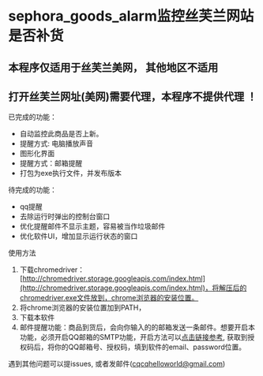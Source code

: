 # sephora_goods_alarm监控丝芙兰网站是否补货

## 本程序仅适用于丝芙兰美网， 其他地区不适用

## 打开丝芙兰网址(美网)需要代理，本程序不提供代理 ！

已完成的功能：
- 自动监控此商品是否上新。
- 提醒方式: 电脑播放声音
- 图形化界面
- 提醒方式：邮箱提醒
- 打包为exe执行文件，并发布版本

待完成的功能：
- qq提醒
- 去除运行时弹出的控制台窗口
- 优化提醒邮件不显示主题，容易被当作垃圾邮件
- 优化软件UI，增加显示运行状态的窗口



使用方法
1. 下载chromedriver：  [http://chromedriver.storage.googleapis.com/index.html](http://chromedriver.storage.googleapis.com/index.html)，将解压后的chromedriver.exe文件放到，chrome浏览器的安装位置。
2. 将chrome浏览器的安装位置加到PATH，
3. 下载本软件
4. 邮件提醒功能：商品到货后，会向你输入的的邮箱发送一条邮件。想要开启本功能，必须开启QQ邮箱的SMTP功能，开启方法可以[点击链接参考](https://jingyan.baidu.com/article/b0b63dbf1b2ef54a49307054.html), 获取到授权码后，将你的QQ邮箱号、授权码，填到软件的email、password位置。

遇到其他问题可以提issues, 或者发邮件(cqcqhelloworld@gmail.com)
